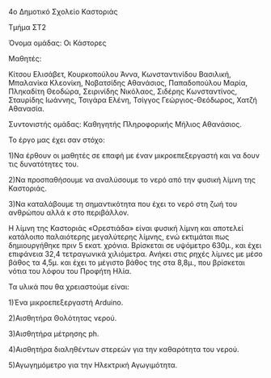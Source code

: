 4ο Δημοτικό Σχολείο Καστοριάς

Τμήμα ΣΤ2

Όνομα ομάδας: Οι Κάστορες

Μαθητές:

Κίτσου Ελισάβετ, Κουρκοπούλου Άννα, Κωνσταντινίδου Βασιλική, Μπαλανίκα Κλεονίκη, Νοβατσίδης Αθανάσιος, Παπαδοπούλου Μαρία, Πληκαδίτη Θεοδώρα, Σειρινίδης Νικόλαος, Σιδέρης Κωνσταντίνος, Σταυρίδης Ιωάννης, Τσιγάρα Ελένη, Τσίγγος Γεώργιος-Θεόδωρος, Χατζή Αθανασία.

Συντονιστής ομάδας: Καθηγητής Πληροφορικής Μήλιος Αθανάσιος.

Το έργο μας έχει σαν στόχο:

1)Να έρθουν οι μαθητές σε επαφή με έναν μικροεπεξεργαστή και να δουν τις δυνατότητες του.

2)Να προσπαθήσουμε να αναλύσουμε το νερό από την φυσική λίμνη της Καστοριάς.

3)Να καταλάβουμε τη σημαντικότητα που έχει το νερό στη ζωή του ανθρώπου αλλά κ στο περιβάλλον.

 

Η λίμνη της Καστοριάς «Ορεστιάδα» είναι φυσική λίμνη και αποτελεί κατάλοιπο παλαιότερης μεγαλύτερης λίμνης, ενώ εκτιμάται πως δημιουργήθηκε πριν 5 εκατ. χρόνια. Βρίσκεται σε υψόμετρο 630μ., και έχει επιφάνεια  32,4 τετραγωνικά χιλιόμετρα. Ανήκει στις ρηχές λίμνες με μέσο βάθος τα 4,5μ. και έχει το μέγιστο βάθος  της στα 8,8μ.,  που βρίσκεται νότια του λόφου του Προφήτη Ηλία.

 

Τα υλικά που θα χρειαστούμε είναι:

1)Ένα μικροεπεξεργαστή Arduino.

2)Αισθητήρα Θολότητας νερού.

3)Αισθητήρα μέτρησης ph.

4)Αισθητήρα διαληθέντων στερεών για την καθαρότητα του νερού.

5)Αγωγημόμετρο για την Ηλεκτρική Αγωγιμότητα.
